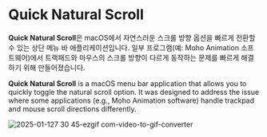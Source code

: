 # Quick Natural Scroll

**Quick Natural Scroll**은 macOS에서 자연스러운 스크롤 방향 옵션을 빠르게 전환할 수 있는 상단 메뉴 바 애플리케이션입니다.
일부 프로그램(예: Moho Animation 소프트웨어)에서 트랙패드와 마우스의 스크롤 방향이 다르게 동작하는 문제를 빠르게 해결하기 위해 만들어졌습니다.

**Quick Natural Scroll** is a macOS menu bar application that allows you to quickly toggle the natural scroll option.
It was designed to address the issue where some applications (e.g., Moho Animation software) handle trackpad and mouse scroll directions differently.

![2025-01-127 30 45-ezgif com-video-to-gif-converter](https://github.com/user-attachments/assets/51687d3b-975d-47f8-93f1-5738cab86802)

